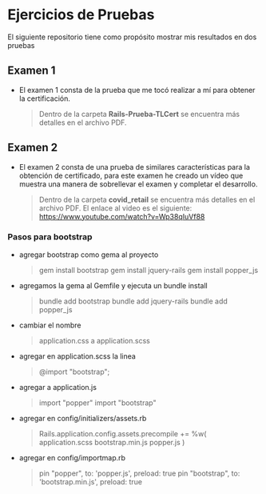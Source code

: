 # Ejercicios de Pruebas

El siguiente repositorio tiene como propósito mostrar mis resultados en dos pruebas


## Examen 1

- El examen 1 consta de la prueba que me tocó realizar a mí para obtener la certificación.
	> Dentro de la carpeta **Rails-Prueba-TLCert** se encuentra más detalles en el archivo PDF.

    
## Examen 2

- El examen 2 consta de una prueba de similares características para la obtención de certificado, para este examen he creado un vídeo que muestra una manera de sobrellevar el examen y completar el desarrollo.
	> Dentro de la carpeta **covid_retail** se encuentra más detalles en el archivo PDF.
    > El enlace al video es el siguiente: https://www.youtube.com/watch?v=Wp38qIuVf88

### Pasos para bootstrap

- agregar bootstrap como gema al proyecto
	> gem install bootstrap
	> gem install jquery-rails
	> gem install popper_js

- agregamos la gema al Gemfile y ejecuta un bundle install
	> bundle add bootstrap
	> bundle add jquery-rails
	> bundle add popper_js

- cambiar el nombre 
	> application.css a application.scss

-  agregar en application.scss la linea
	> @import "bootstrap";

-  agregar a application.js 
	> import "popper"
	> import "bootstrap"

- agregar en config/initializers/assets.rb
	> Rails.application.config.assets.precompile += %w( application.scss bootstrap.min.js popper.js )

- agregar en config/importmap.rb
	> pin "popper", to: 'popper.js', preload: true
	> pin "bootstrap", to: 'bootstrap.min.js', preload: true
